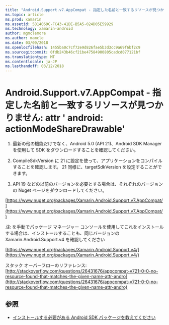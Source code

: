 ```yaml
---
title: "Android.Support.v7.AppCompat - 指定した名前と一致するリソースが見つかりません: attr ' android: actionModeShareDrawable'"
ms.topic: article
ms.prod: xamarin
ms.assetid: 5814069C-FC43-41DE-B5A5-024D05E59929
ms.technology: xamarin-android
author: mgmclemore
ms.author: mamcle
ms.date: 03/09/2018
ms.openlocfilehash: 1455ba0c7cf72e9d826fae5b3d3cc9a69f6bf2c9
ms.sourcegitcommit: 0fdb243b46cf21be47584900805cadcd077121bf
ms.translationtype: MT
ms.contentlocale: ja-JP
ms.lasthandoff: 03/12/2018
---
```

# <a name="androidsupportv7appcompat---no-resource-found-that-matches-the-given-name-attr-androidactionmodesharedrawable"></a>Android.Support.v7.AppCompat - 指定した名前と一致するリソースが見つかりません: attr ' android: actionModeShareDrawable'

1. 最新の他の機能だけでなく、Android 5.0 (API 21)、Android SDK Manager を使用して SDK をダウンロードすることを確認してください。

2. CompileSdkVersion に 21 に設定を使って、アプリケーションをコンパイルすることを確認します。 21 同様に、targetSdkVersion を設定することができます。

3. API 19 などの以前のバージョンを必要とする場合は、それぞれのバージョンの Nuget ページをダウンロードしてください。

[https://www.nuget.org/packages/Xamarin.Android.Support.v7.AppCompat/](https://www.nuget.org/packages/Xamarin.Android.Support.v7.AppCompat/)

*注*: を手動でパッケージ マネージャー コンソールを使用してこれをインストールする場合は、インストールすることも、同じバージョンの Xamarin.Android.Support.v4 を確認してください

[https://www.nuget.org/packages/Xamarin.Android.Support.v4/](https://www.nuget.org/packages/Xamarin.Android.Support.v4/)

スタック オーバーフローのリファレンス: [http://stackoverflow.com/questions/26431676/appcompat-v721-0-0-no-resource-found-that-matches-the-given-name-attr-andro](http://stackoverflow.com/questions/26431676/appcompat-v721-0-0-no-resource-found-that-matches-the-given-name-attr-andro)

## <a name="see-also"></a>参照

- [インストールする必要がある Android SDK パッケージを教えてください](~/android/troubleshooting/questions/install-android-sdk-packages.md)

